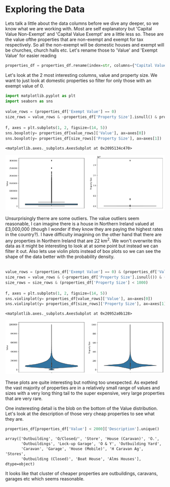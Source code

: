 
# Exploring the Data

Lets talk a little about the data columns before we dive any deeper, so we know what we are working with. Most are self explanatory but 'Capital Value Non-Exempt' and 'Capital Value Exempt' are a little less so. These are the value ofthe properties that are non-exempt and exempt for tax respectively. So all the non-exempt will be domestic houses and exempt will be churches, church halls etc. Let's rename those to 'Value' and 'Exempt Value' for easier reading


```python
properties_df = properties_df.rename(index=str, columns={"Capital Value Non-Exempt": "Value", "Capital Value Exempt": "Exempt Value"})
```

Let's look at the 2 most interesting columns, value and property size. We want to just look at domestic properties so filter for only those with an exempt value of 0.


```python
import matplotlib.pyplot as plt
import seaborn as sns

value_rows = (properties_df['Exempt Value'] == 0)
size_rows = value_rows & ~properties_df['Property Size'].isnull() & properties_df['Property Size'] > 0

f, axes = plt.subplots(1, 2, figsize=(14, 5))
sns.boxplot(y= properties_df[value_rows]['Value'], ax=axes[0])
sns.boxplot(y= properties_df[size_rows]['Property Size'], ax=axes[1])
```




    <matplotlib.axes._subplots.AxesSubplot at 0x2095134c470>




![png](images/output_40_1.png)


Unsurprisingly therre are some outliers. The value outliers seem reasonable, I can imagine there is a house in Northern Ireland valued at £3,000,000 (though I wonder if they know they are paying the highest rates in the country?). I have difficulty imagining on the other hand that there are any properties in Northern Ireland that are 22 km<sup>2</sup>. We won't overwrite this data as it might be interesting to look at at some point but instead we can filter it out. Also lets use violin plots instead of box plots so we can see the shape of the data better with the probability density.


```python

value_rows = (properties_df['Exempt Value'] == 0) & (properties_df['Value'] < 1000000)
size_rows = value_rows & (~properties_df['Property Size'].isnull()) & (properties_df['Property Size'] > 0)
size_rows = size_rows & (properties_df['Property Size'] < 1000)

f, axes = plt.subplots(1, 2, figsize=(14, 5))
sns.violinplot(y= properties_df[value_rows]['Value'], ax=axes[0])
sns.violinplot(y= properties_df[size_rows]['Property Size'], ax=axes[1])
```




    <matplotlib.axes._subplots.AxesSubplot at 0x20952a0b128>




![png](images/output_42_1.png)


These plots are quite interesting but nothing too unexpected. As expeted the vast majority of properties are in a relatively small range of values and sizes with a very long thing tail to the super expensive, very large properties that are very rare.

One insteresting detail is the blob on the bottom of the Value distribution. Let's look at the description of those very cheap properties to see what they are.


```python
properties_df[properties_df['Value'] < 2000]['Description'].unique()
```




    array(['Outbuilding', 'O/Closed/', 'Store', 'House (Caravan)', 'O.',
           'Outbuildings', 'Lock-up Garage', 'O & Y', 'Outbuilding Yard',
           'Caravan', 'Garage', 'House (Mobile)', 'H Caravan Ag', 'Stores',
           'Outbuilding (Closed)', 'Boat House', 'Alms Houses'], dtype=object)



It looks like that cluster of cheaper properties are outbuildings, caravans, garages etc which seems reasonable.